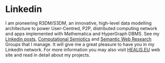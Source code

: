 # Linkedin

I am pioneering R3DM/S3DM, an innovative, high-level data modelling architecture to power User-Centred, P2P, distributed computing network and apps implemented with Mathematica and HyperGraph DBMS. See my [Linkedin posts](https://www.linkedin.com/today/post/author/posts#published?trk=mp-reader-h), [Computational Semiotics](https://www.linkedin.com/groups/6514034) and [Semantic Web Research](https://www.linkedin.com/groups/129217) Groups that I manage. It will give me a great pleasure to have you in my LinkedIn network. For more information you may also visit [HEALIS.EU](http://healis.eu) web site and read in detail about my projects.
